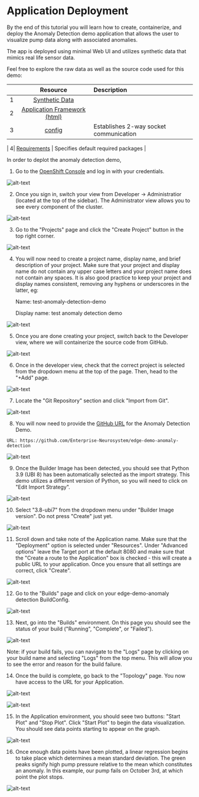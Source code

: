 # Application Deployment

By the end of this tutorial you will learn how to create, containerize, and deploy the Anomaly Detection demo application that allows the user to visualize pump data along with associated anomalies. 

The app is deployed using minimal Web UI and utilizes synthetic data that mimics real life sensor data.

Feel free to explore the raw data as well as the source code used for this demo:

|  | **Resource**                                  |                                                              Description                                                         |
|-:|:----------------------------------------------------:|:---------------------------------------------------------------------------------------------------------------------------|
| 1| [Synthetic Data](../static/casing1correcteddate.csv)                                 |                                                                  |
| 2| [Application Framework (html)](../templates/main.html)                             |                                                                                   |
| 3| [config](../config.py)    | Establishes 2-way socket communication |

| 4| [Requirements](../requirements.txt) | Specifies default required packages |



In order to deplot the anomaly detection demo, 

  1. Go to the [OpenShift Console](https://console-openshift-console.apps.ieee.8goc.p1.openshiftapps.com/) and log in with your credentials. 

![alt-text](./images/deployment-1.png "image_tooltip")

  2. Once you sign in, switch your view from Developer -> Administratior (located at the top of the sidebar). The Administrator view allows you to see every component of the cluster.

![alt-text](./images/deployment-2.png "image_tooltip")

  3. Go to the "Projects" page and click the "Create Project" button in the top right corner.

![alt-text](./images/deployment-3.png "image_tooltip")

  4. You will now need to create a project name, display name, and brief description of your project. Make sure that your project and display name do not contain any upper case letters and your project name does not contain any spaces. It is also good practice to keep your project and display names consistent, removing any hyphens or underscores in the latter, eg: 
  
     Name: test-anomaly-detection-demo
  
     Display name: test anomaly detection demo
     
 ![alt-text](./images/deployment-4.png "image_tooltip")
     
  
  5. Once you are done creating your project, switch back to the Developer view, where we will containerize the source code from GitHub. 

![alt-text](./images/deployment-5.png "image_tooltip")

  6. Once in the developer view, check that the correct project is selected from the dropdown menu at the top of the page. Then, head to the "+Add" page.

![alt-text](./images/deployment-6.png "image_tooltip")

  7. Locate the "Git Repository" section and click "Import from Git". 

![alt-text](./images/deployment-7.png "image_tooltip")

  8. You will now need to provide the [GitHub URL](https://github.com/Enterprise-Neurosystem/edge-demo-anomaly-detection) for the Anomaly Detection Demo. 
  
    URL: https://github.com/Enterprise-Neurosystem/edge-demo-anomaly-detection
  
  ![alt-text](./images/deployment-8.png "image_tooltip")
  
  9. Once the Builder Image has been detected, you should see that Python 3.9 (UBI 8) has been automatically selected as the import strategy. This demo utilizes a different version of Python, so you will need to click on "Edit Import Strategy". 

![alt-text](./images/deployment-9.png "image_tooltip")

  10. Select "3.8-ubi7" from the dropdown menu under "Builder Image version". Do not press "Create" just yet. 

![alt-text](./images/deployment-10.png "image_tooltip")

  11. Scroll down and take note of the Application name. Make sure that the "Deployment" option is selected under "Resources". Under "Advanced options" leave the Target port at the default 8080 and make sure that the "Create a route to the Application" box is checked - this will create a public URL to your application. Once you ensure that all settings are correct, click "Create". 

![alt-text](./images/deployment-11.png "image_tooltip")

  12. Go to the "Builds" page and click on your edge-demo-anomaly detection BuildConfig. 

![alt-text](./images/deployment-12.png "image_tooltip")

  13. Next, go into the "Builds" environment. On this page you should see the status of your build ("Running", "Complete", or "Failed"). 

![alt-text](./images/deployment-13.png "image_tooltip")

  Note: if your build fails, you can navigate to the "Logs" page by clicking on your build name and selecting "Logs" from the top menu. This will allow you to see the error and reason for the build failure. 
  
  14. Once the build is complete, go back to the "Topology" page. You now have access to the URL for your Application. 

![alt-text](./images/deployment-14.png "image_tooltip")

![alt-text](./images/deployment-14.5.png "image_tooltip")

  15. In the Application environment, you should seee two buttons: "Start Plot" and "Stop Plot". Click "Start Plot" to begin the data visualization. You should see data points starting to appear on the graph.

![alt-text](./images/deployment-15.png "image_tooltip")

  16. Once enough data points have been plotted, a linear regression begins to take place which determines a mean standard deviation. The green peaks signify high pump pressure relative to the mean which constitutes an anomaly. In this example, our pump fails on October 3rd, at which point the plot stops. 

![alt-text](./images/deployment-16.png "image_tooltip")


